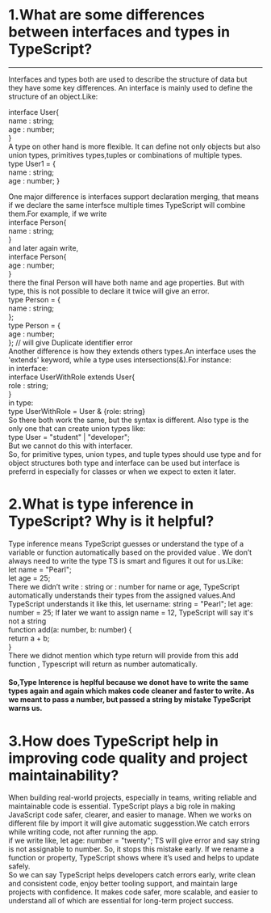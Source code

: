 # 1.What are some differences between interfaces and types in TypeScript?
------------------------------------------------------------------------
Interfaces and types both are used to describe the structure of data but they have some key differences. 
An interface is mainly used to define the structure of an object.Like:  

interface User{  
    name : string;  
    age : number;  
    }  
A type on other hand is more flexible. It can define not only objects but also union types, primitives types,tuples or combinations of multiple types.  
type User1 = {     
    name : string;  
    age : number;
}

One major difference is interfaces support declaration merging, that means if we declare the same interfsce multiple times TypeScript will combine them.For example, if we write   
interface Person{  
name : string;  
}  
and later again write,  
interface Person{  
age : number;  
}  
there the final Person will have both name and age properties. But with type, this is not possible to declare it twice will give an error.  
type Person = {  
  name : string;  
};  
type Person = {  
  age : number;  
}; //  will give Duplicate identifier error  
Another difference is how they extends others types.An interface uses the 'extends' keyword, while a type uses intersections(&).For instance:  
in interface:  
interface UserWithRole extends User{  
    role : string;  
}  
in type:  
type UserWithRole = User & {role: string}   
So there both work the same, but the syntax is different. Also type is the only one that can create union types like:  
type User = "student" | "developer";  
But we cannot do this with interfacer.  
So, for primitive types, union types, and tuple types should use type and for object structures both type and interface can be used but interface is preferrd in especially for classes or when we expect to exten it later.  

  
# 2.What is type inference in TypeScript? Why is it helpful?
Type inference means TypeScript guesses or understand the type of a variable or function automatically based on the provided value . We don’t always need to write the type TS is smart and figures it out for us.Like:  
let name = "Pearl";   
let age = 25;   
There we didn’t write : string or : number for name or age, TypeScript automatically understands their types from the assigned values.And TypeScript understands it like this, let username: string = "Pearl"; let age: number = 25; If later we want to assign name = 12, TypeScript will say it's not a string  
function add(a: number, b: number) {  
  return a + b;  
}  
There we didnot mention which type return will provide from this add function , Typescript will return as number automatically.  
#### **So**,Type Interence is heplful because we donot have to write the same types again and again which makes code cleaner and faster to write. As we meant to pass a number, but passed a string by mistake TypeScript warns us.  
  

# 3.How does TypeScript help in improving code quality and project maintainability?
When building real-world projects, especially in teams, writing reliable and maintainable code is essential. TypeScript plays a big role in making JavaScript code safer, clearer, and easier to manage. When we works on different file by import it will give automatic suggesstion.We catch errors while writing code, not after running the app.   
if we write like, let age: number = "twenty"; TS will give error and say string is not assignable to number. So, it stops this mistake early. If we rename a function or property, TypeScript shows where it’s used and helps to update safely.  
So we can say TypeScript helps developers catch errors early, write clean and consistent code, enjoy better tooling support, and maintain large projects with confidence. It makes code safer, more scalable, and easier to understand all of which are essential for long-term project success.  


    




